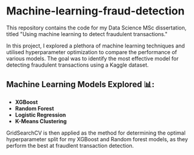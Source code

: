# Machine-learning-fraud-detection

This repository contains the code for my Data Science MSc dissertation, titled "Using machine learning to detect fraudulent transactions."

In this project, I explored a plethora of machine learning techniques and utilised hyperparameter optimization to compare the performance of various models. The goal was to identify the most effective model for detecting fraudulent transactions using a Kaggle dataset.

## Machine Learning Models Explored 📊: 

- **XGBoost**
- **Random Forest**
- **Logistic Regression**
- **K-Means Clustering**

GridSearchCV is then applied as the method for determining the optimal hyperparameter split for my XGBoost and Random forest models, as they perform the best at fraudlent transaction detection. 
